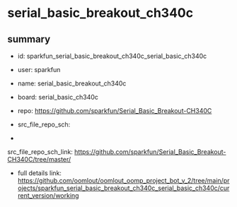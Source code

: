 # serial_basic_breakout_ch340c
 
## summary 
* id: sparkfun_serial_basic_breakout_ch340c_serial_basic_ch340c
* user: sparkfun
* name: serial_basic_breakout_ch340c
* board: serial_basic_ch340c
* repo: https://github.com/sparkfun/Serial_Basic_Breakout-CH340C



* src_file_repo_sch: 
*
 src_file_repo_sch_link: https://github.com/sparkfun/Serial_Basic_Breakout-CH340C/tree/master/
* full details link: https://github.com/oomlout/oomlout_oomp_project_bot_v_2/tree/main/projects/sparkfun_serial_basic_breakout_ch340c_serial_basic_ch340c/current_version/working  






